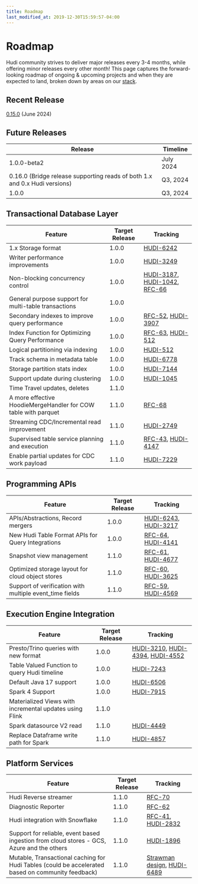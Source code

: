 ```yaml
---
title: Roadmap
last_modified_at: 2019-12-30T15:59:57-04:00
---
```

# Roadmap

Hudi community strives to deliver major releases every 3-4 months, while offering minor releases every other month!
This page captures the forward-looking roadmap of ongoing & upcoming projects and when they are expected to land, broken
down by areas on our [stack](blog/2021/07/21/streaming-data-lake-platform/#hudi-stack).

## Recent Release
[0.15.0](https://hudi.apache.org/releases/release-0.15.0) (June 2024)

## Future Releases

| Release                                                                    | Timeline  |
|----------------------------------------------------------------------------|-----------|
| 1.0.0-beta2                                                                | July 2024 |
| 0.16.0 (Bridge release supporting reads of both 1.x and 0.x Hudi versions) | Q3, 2024  |
| 1.0.0                                                                      | Q3, 2024  |



## Transactional Database Layer

| Feature                                                        | Target Release | Tracking                                                                                                                                                                       |
|----------------------------------------------------------------|----------------|--------------------------------------------------------------------------------------------------------------------------------------------------------------------------------|
| 1.x Storage format                                             | 1.0.0          | [HUDI-6242](https://issues.apache.org/jira/browse/HUDI-6242)                                                                                                                   |
| Writer performance improvements                                | 1.0.0          | [HUDI-3249](https://issues.apache.org/jira/browse/HUDI-3249)                                                                                                                   |
| Non-blocking concurrency control                               | 1.0.0          | [HUDI-3187](https://issues.apache.org/jira/browse/HUDI-3187), [HUDI-1042](https://issues.apache.org/jira/browse/HUDI-1042), [RFC-66](https://github.com/apache/hudi/pull/7907) |
| General purpose support for multi-table transactions           | 1.0.0          ||
| Secondary indexes to improve query performance                 | 1.0.0          | [RFC-52](https://github.com/apache/hudi/pull/5370), [HUDI-3907](https://issues.apache.org/jira/browse/HUDI-3907)                                                               |
| Index Function for Optimizing Query Performance                | 1.0.0          | [RFC-63](https://github.com/apache/hudi/pull/7235), [HUDI-512](https://issues.apache.org/jira/browse/HUDI-512)                                                                 |
| Logical partitioning via indexing                              | 1.0.0          | [HUDI-512](https://issues.apache.org/jira/browse/HUDI-512)                                                                                                                     |
| Track schema in metadata table                                 | 1.0.0          | [HUDI-6778](https://issues.apache.org/jira/browse/HUDI-6778)                                                                                                                   |
| Storage partition stats index                                  | 1.0.0          | [HUDI-7144](https://issues.apache.org/jira/browse/HUDI-7144)                                                                                                                   |
| Support update during clustering                               | 1.0.0          | [HUDI-1045](https://issues.apache.org/jira/browse/HUDI-1045)                                                                                                                   |
| Time Travel updates, deletes                                   | 1.1.0          ||
| A more effective HoodieMergeHandler for COW table with parquet | 1.1.0          | [RFC-68](https://github.com/apache/hudi/blob/f1afb1bf04abdc94a26d61dc302f36ec2bbeb15b/rfc/rfc-68/rfc-68.md)                                                                    |
| Streaming CDC/Incremental read improvement                     | 1.1.0          | [HUDI-2749](https://issues.apache.org/jira/browse/HUDI-2749)                                                                                                                   |
| Supervised table service planning and execution                | 1.1.0          | [RFC-43](https://github.com/apache/hudi/pull/4309), [HUDI-4147](https://issues.apache.org/jira/browse/HUDI-4147)                                                               |
| Enable partial updates for CDC work payload                    | 1.1.0          | [HUDI-7229](https://issues.apache.org/jira/browse/HUDI-7229)                                                                                                                   |



## Programming APIs

| Feature                                                 | Target Release  | Tracking                                                                                                                   |
|---------------------------------------------------------|-----------------|----------------------------------------------------------------------------------------------------------------------------|
| APIs/Abstractions, Record mergers                       | 1.0.0           | [HUDI-6243](https://issues.apache.org/jira/browse/HUDI-6243), [HUDI-3217](https://issues.apache.org/jira/browse/HUDI-3217) |
| New Hudi Table Format APIs for Query Integrations       | 1.0.0           | [RFC-64](https://github.com/apache/hudi/pull/7080), [HUDI-4141](https://issues.apache.org/jira/browse/HUDI-4141)           |
| Snapshot view management                                | 1.1.0           | [RFC-61](https://github.com/apache/hudi/pull/6576), [HUDI-4677](https://issues.apache.org/jira/browse/HUDI-4677)           |
| Optimized storage layout for cloud object stores        | 1.1.0           | [RFC-60](https://github.com/apache/hudi/pull/5113), [HUDI-3625](https://issues.apache.org/jira/browse/HUDI-3625)           |
| Support of verification with multiple event_time fields | 1.1.0           | [RFC-59](https://github.com/apache/hudi/pull/6382), [HUDI-4569](https://issues.apache.org/jira/browse/HUDI-4569)           |


## Execution Engine Integration

| Feature                                                 | Target Release | Tracking                                                                                                                                                                                 |
|---------------------------------------------------------|----------------|------------------------------------------------------------------------------------------------------------------------------------------------------------------------------------------|
| Presto/Trino queries with new format                    | 1.0.0          | [HUDI-3210](https://issues.apache.org/jira/browse/HUDI-4394), [HUDI-4394](https://issues.apache.org/jira/browse/HUDI-4394), [HUDI-4552](https://issues.apache.org/jira/browse/HUDI-4552) |
| Table Valued Function to query Hudi timeline            | 1.0.0	        | [HUDI-7243](https://issues.apache.org/jira/browse/HUDI-7243)                                                                                                                             |
| Default Java 17 support 	                               | 1.0.0	        | [HUDI-6506](https://issues.apache.org/jira/browse/HUDI-6506)                                                                                                                             |
| Spark 4 Support	                                       | 1.0.0	        | [HUDI-7915](https://issues.apache.org/jira/browse/HUDI-7915)                                                                                                                             |
| Materialized Views with incremental updates using Flink | 1.1.0          ||
| Spark datasource V2 read                                | 1.1.0          | [HUDI-4449](https://issues.apache.org/jira/browse/HUDI-4449)                                                                                                                             |
| Replace Dataframe write path for Spark                  | 1.1.0	        | [HUDI-4857](https://issues.apache.org/jira/browse/HUDI-4857)                                                                                                                             |


## Platform Services

| Feature                                                                                             | Target Release | Tracking                                                                                                                                |
|-----------------------------------------------------------------------------------------------------|----------------|-----------------------------------------------------------------------------------------------------------------------------------------|
| Hudi Reverse streamer                                                                               | 1.1.0          | [RFC-70](https://github.com/apache/hudi/pull/9040)                                                                                       |
| Diagnostic Reporter                                                                                 | 1.1.0          | [RFC-62](https://github.com/apache/hudi/pull/6600)                                                                         |
| Hudi integration with Snowflake                                                                     | 1.1.0          | [RFC-41](https://github.com/apache/hudi/pull/4074), [HUDI-2832](https://issues.apache.org/jira/browse/HUDI-2832)                        |
| Support for reliable, event based ingestion from cloud stores - GCS, Azure and the others           | 1.1.0          | [HUDI-1896](https://issues.apache.org/jira/browse/HUDI-1896)                                                                            |
| Mutable, Transactional caching for Hudi Tables (could be accelerated based on community feedback)   | 1.1.0          | [Strawman design](https://docs.google.com/presentation/d/1QBgLw11TM2Qf1KUESofGrQDb63EuggNCpPaxc82Kldo/edit#slide=id.gf7e0551254_0_5), [HUDI-6489](https://issues.apache.org/jira/browse/HUDI-6489)  |
